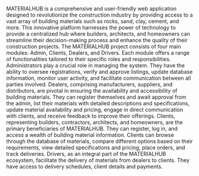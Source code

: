 MATERIALHUB is a comprehensive and user-friendly web application designed to revolutionize the construction industry by providing access to a vast array of building materials such as rocks, sand, clay, cement, and more. This innovative platform harnesses the power of technology to provide a centralized hub where builders, architects, and homeowners can streamline their decision-making process and enhance the quality of their construction projects.
The MATERIALHUB project consists of four main modules: Admin, Clients, Dealers, and Drivers. Each module offers a range of functionalities tailored to their specific roles and responsibilities.
Administrators play a crucial role in managing the system. They have the ability to oversee registrations, verify and approve listings, update database information, monitor user activity, and facilitate communication between all parties involved.
Dealers, comprising manufacturers, suppliers, and distributors, are pivotal in ensuring the availability and accessibility of building materials. They can register themselves and await approval from the admin, list their materials with detailed descriptions and specifications, update material availability and pricing, engage in direct communication with clients, and receive feedback to improve their offerings.
Clients, representing builders, contractors, architects, and homeowners, are the primary beneficiaries of MATERIALHUB. They can register, log in, and access a wealth of building material information. Clients can browse through the database of materials, compare different options based on their requirements, view detailed specifications and pricing, place orders, and track deliveries.
Drivers, as an integral part of the MATERIALHUB ecosystem, facilitate the delivery of materials from dealers to clients. They have access to delivery schedules, client details and payments.



